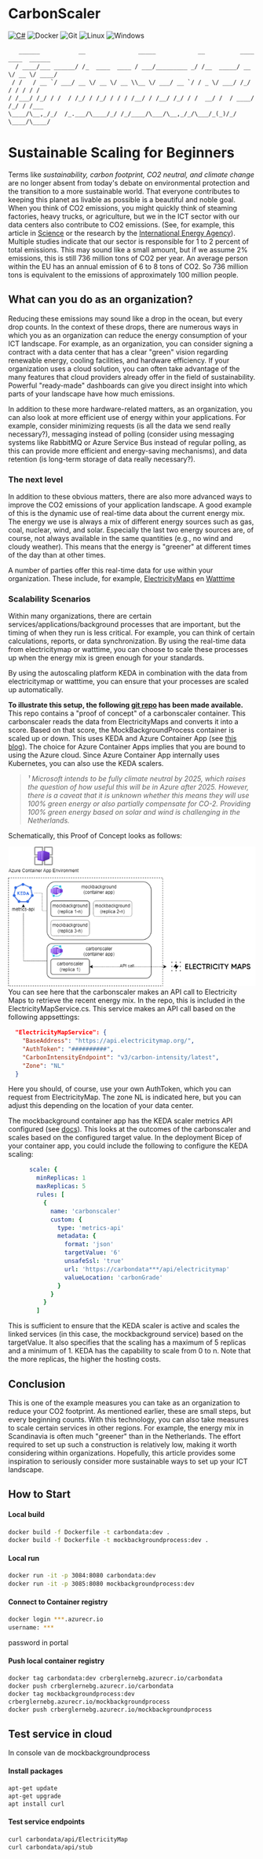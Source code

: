 # CarbonScaler

[![C#](https://img.shields.io/badge/C%23-%2300599C.svg?style=for-the-badge&logo=c-sharp&logoColor=white)](https://docs.microsoft.com/en-us/dotnet/csharp/) 
![Docker](https://img.shields.io/badge/docker-%230db7ed.svg?style=for-the-badge&logo=docker&logoColor=white) ![Git](https://img.shields.io/badge/git-%23F05033.svg?style=for-the-badge&logo=git&logoColor=white)
![Linux](https://img.shields.io/badge/Linux-FCC624?style=for-the-badge&logo=linux&logoColor=black) ![Windows](https://img.shields.io/badge/Windows-0078D6?style=for-the-badge&logo=windows&logoColor=white)

       ______           __               _____            __          ____  ____  ______
      / ____/___ ______/ /_  ____  ____ / ___/_________ _/ /__  _____/ __ \/ __ \/ ____/
     / /   / __ `/ ___/ __ \/ __ \/ __ \\__ \/ ___/ __ `/ / _ \/ ___/ /_/ / / / / /     
    / /___/ /_/ / /  / /_/ / /_/ / / / /__/ / /__/ /_/ / /  __/ /  / ____/ /_/ / /___   
    \____/\__,_/_/  /_.___/\____/_/ /_/____/\___/\__,_/_/\___/_(_)/_/    \____/\____/   


                     
# Sustainable Scaling for Beginners
Terms like *sustainability, carbon footprint, CO2 neutral, and climate change* are no longer absent from today's debate on environmental protection and the transition to a more sustainable world. That everyone contributes to keeping this planet as livable as possible is a beautiful and noble goal. When you think of CO2 emissions, you might quickly think of steaming factories, heavy trucks, or agriculture, but we in the ICT sector with our data centers also contribute to CO2 emissions. (See, for example, this article in [Science](https://datacenters.lbl.gov/sites/default/files/Masanet_et_al_Science_2020.full_.pdf) or the research by the [International Energy Agency](https://www.iea.org/energy-system/buildings/data-centres-and-data-transmission-networks)). Multiple studies indicate that our sector is responsible for 1 to 2 percent of total emissions. This may sound like a small amount, but if we assume 2% emissions, this is still 736 million tons of CO2 per year. An average person within the EU has an annual emission of 6 to 8 tons of CO2. So 736 million tons is equivalent to the emissions of approximately 100 million people.

## What can you do as an organization?
Reducing these emissions may sound like a drop in the ocean, but every drop counts. In the context of these drops, there are numerous ways in which you as an organization can reduce the energy consumption of your ICT landscape. For example, as an organization, you can consider signing a contract with a data center that has a clear "green" vision regarding renewable energy, cooling facilities, and hardware efficiency. If your organization uses a cloud solution, you can often take advantage of the many features that cloud providers already offer in the field of sustainability. Powerful "ready-made" dashboards can give you direct insight into which parts of your landscape have how much emissions.

In addition to these more hardware-related matters, as an organization, you can also look at more efficient use of energy within your applications. For example, consider minimizing requests (is all the data we send really necessary?), messaging instead of polling (consider using messaging systems like RabbitMQ or Azure Service Bus instead of regular polling, as this can provide more efficient and energy-saving mechanisms), and data retention (is long-term storage of data really necessary?).
 
### The next level
In addition to these obvious matters, there are also more advanced ways to improve the CO2 emissions of your application landscape. A good example of this is the dynamic use of real-time data about the current energy mix. The energy we use is always a mix of different energy sources such as gas, coal, nuclear, wind, and solar. Especially the last two energy sources are, of course, not always available in the same quantities (e.g., no wind and cloudy weather). This means that the energy is "greener" at different times of the day than at other times.

A number of parties offer this real-time data for use within your organization. These include, for example, [ElectricityMaps](https://app.electricitymaps.com/map) en [Watttime](https://watttime.org/docs-dev/coverage-map/)

### Scalability Scenarios
Within many organizations, there are certain services/applications/background processes that are important, but the timing of when they run is less critical. For example, you can think of certain calculations, reports, or data synchronization. By using the real-time data from electricitymap or watttime, you can choose to scale these processes up when the energy mix is green enough for your standards.

By using the autoscaling platform KEDA in combination with the data from electricitymap or watttime, you can ensure that your processes are scaled up automatically.

**To illustrate this setup, the following [git repo](https://github.com/pabes74/CarbonScaler) has been made available.** This repo contains a "proof of concept" of a carbonscaler container. This carbonscaler reads the data from ElectricityMaps and converts it into a score. Based on that score, the MockBackgroundProcess container is scaled up or down. This uses KEDA and Azure Container App (see [this blog](https://www.bergler.nl/container-orchestratie-gemakkelijk-gemaakt-maar-hoe-dan/)). The choice for Azure Container Apps implies that you are bound to using the Azure cloud. Since Azure Container App internally uses Kubernetes, you can also use the KEDA scalers.

> *¹ Microsoft intends to be fully climate neutral by 2025, which raises the question of how useful this will be in Azure after 2025. However, there is a caveat that it is unknown whether this means they will use 100% green energy or also partially compensate for CO-2. Providing 100% green energy based on solar and wind is challenging in the Netherlands.*

Schematically, this Proof of Concept looks as follows:

![carbonscaler](CarbonScaler.png)
You can see here that the carbonscaler makes an API call to Electricity Maps to retrieve the recent energy mix.
In the repo, this is included in the ElectricityMapService.cs. This service makes an API call based on the following appsettings:

```json
  "ElectricityMapService": {
    "BaseAddress": "https://api.electricitymap.org/",
    "AuthToken": "##########",
    "CarbonIntensityEndpoint": "v3/carbon-intensity/latest",
    "Zone": "NL"
  }
```
Here you should, of course, use your own AuthToken, which you can request from ElectricityMap. The zone NL is indicated here, but you can adjust this depending on the location of your data center.

The mockbackground container app has the KEDA scaler metrics API configured (see [docs](https://keda.sh/docs/2.15/scalers/metrics-api/)). This looks at the outcomes of the carbonscaler and scales based on the configured target value. 
In the deployment Bicep of your container app, you could include the following to configure the KEDA scaling:
```yaml
      scale: {
        minReplicas: 1
        maxReplicas: 5
        rules: [
          {
            name: 'carbonscaler'
            custom: {
              type: 'metrics-api'
              metadata: {
                format: 'json'
                targetValue: '6'
                unsafeSsl: 'true'
                url: 'https://carbondata***/api/electricitymap'
                valueLocation: 'carbonGrade'
              }
            }
          }
        ]
```
This is sufficient to ensure that the KEDA scaler is active and scales the linked services (in this case, the mockbackground service) based on the targetValue. It also specifies that the scaling has a maximum of 5 replicas and a minimum of 1. KEDA has the capability to scale from 0 to n. Note that the more replicas, the higher the hosting costs.

## Conclusion
This is one of the example measures you can take as an organization to reduce your CO2 footprint. As mentioned earlier, these are small steps, but every beginning counts. With this technology, you can also take measures to scale certain services in other regions. For example, the energy mix in Scandinavia is often much "greener" than in the Netherlands. The effort required to set up such a construction is relatively low, making it worth considering within organizations. Hopefully, this article provides some inspiration to seriously consider more sustainable ways to set up your ICT landscape.
                                                               

## How to Start

#### Local build
```sh
docker build -f Dockerfile -t carbondata:dev .
docker build -f Dockerfile -t mockbackgroundprocess:dev .
```
#### Local run
```sh
docker run -it -p 3084:8080 carbondata:dev
docker run -it -p 3085:8080 mockbackgroundprocess:dev
```

#### Connect to Container registry
```sh
docker login ***.azurecr.io
username: ***
```
password in portal

#### Push local container registry
```
docker tag carbondata:dev crberglernebg.azurecr.io/carbondata
docker push crberglernebg.azurecr.io/carbondata
docker tag mockbackgroundprocess:dev crberglernebg.azurecr.io/mockbackgroundprocess
docker push crberglernebg.azurecr.io/mockbackgroundprocess
```

## Test service in cloud
In console van de mockbackgroundprocess

#### Install packages
```
apt-get update
apt-get upgrade
apt install curl
```

#### Test service endpoints
```
curl carbondata/api/ElectricityMap
curl carbondata/api/stub
```
